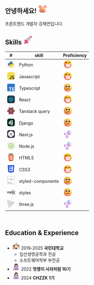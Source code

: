 ## 안녕하세요! <img src="assets/images/Hamster.png" alt="Hamster" width="30" />

프론트엔드 개발자 강채연입니다.

## Skills <img src="assets/images/Rocket.png" alt="Rocket" width="30" />

| #                                                                                    | skill             | Proficiency                                                               |
| ------------------------------------------------------------------------------------ | ----------------- | ------------------------------------------------------------------------- |
| <a href="https://www.python.org/"><img src="assets/icons/Python.svg" width="25"></a> | Python            | <img src="assets/images/Beaming Face with Smiling Eyes.png" width="30" /> |
| <a href=""><img src="assets/icons/JavaScript.svg" width="25"></a>                    | Javascript        | <img src="assets/images/Beaming Face with Smiling Eyes.png" width="30" /> |
| <a href=""><img src="assets/icons/Typescript.png" width="25"></a>                    | Typescript        | <img src="assets/images/Face with Diagonal Mouth.png" width="30" />       |
| <a href=""><img src="assets/icons/React.svg" width="25"></a>                         | React             | <img src="assets/images/Beaming Face with Smiling Eyes.png" width="30" /> |
| <a href=""><img src="assets/icons/tanstack query.png" width="25"></a>                | Tanstack query    | <img src="assets/images/Face with Diagonal Mouth.png" width="30" />       |
| <a href=""><img src="assets/icons/Django.svg" width="25"></a>                        | Django            | <img src="assets/images/Face with Diagonal Mouth.png" width="30" />       |
| <a href=""><img src="assets/icons/NextJS.svg" width="25"></a>                        | Next.js           | <img src="assets/images/Bubbles.png" width="30" />                        |
| <a href=""><img src="assets/icons/NodeJS.svg" width="25"></a>                        | Node.js           | <img src="assets/images/Bubbles.png" width="30" />                        |
| <a href=""><img src="assets/icons/html5.png" width="25"></a>                         | HTML5             | <img src="assets/images/Beaming Face with Smiling Eyes.png" width="30" /> |
| <a href=""><img src="assets/icons/CSS3.png" width="25"></a>                          | CSS3              | <img src="assets/images/Beaming Face with Smiling Eyes.png" width="30" /> |
| <a href=""><img src="assets/icons/styled-components.png" width="25"></a>             | styled-components | <img src="assets/images/Face with Diagonal Mouth.png" width="30" />       |
| <a href=""><img src="assets/icons/stylex.png" width="25"></a>                        | stylex            | <img src="assets/images/Face with Diagonal Mouth.png" width="30" />       |
| <a href=""><img src="assets/icons/threeJs.png" width="25"></a>                       | three.js          | <img src="assets/images/Bubbles.png" width="30" />                        |

<br>

## Education & Experience

- <img src="assets/images/School.png" width="25" /> 2019-2025 **국민대학교**
  - 임산생명공학과 전공
  - 소프트웨어학부 부전공
- <img src="assets/images/Woman Technologist Light Skin Tone.png" width="25" /> 2022 **멋쟁이 사자처럼 10기**
- <img src="assets/images/Woman Technologist Light Skin Tone.png" width="25" /> 2024 **CHZZK 1기**

<!--
**rkdcodus/rkdcodus** is a ✨ _special_ ✨ repository because its `README.md` (this file) appears on your GitHub profile.

Here are some ideas to get you started:

- 🔭 I’m currently working on ...
- 🌱 I’m currently learning ...
- 👯 I’m looking to collaborate on ...
- 🤔 I’m looking for help with ...
- 💬 Ask me about ...
- 📫 How to reach me: ...
- 😄 Pronouns: ...
- ⚡ Fun fact: ...
-->
